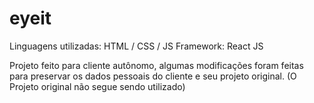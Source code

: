 # eyeit

Linguagens utilizadas: HTML / CSS / JS
Framework: React JS

Projeto feito para cliente autônomo, algumas modificações foram feitas para preservar os dados pessoais do cliente e seu projeto original. (O Projeto original não segue sendo utilizado)